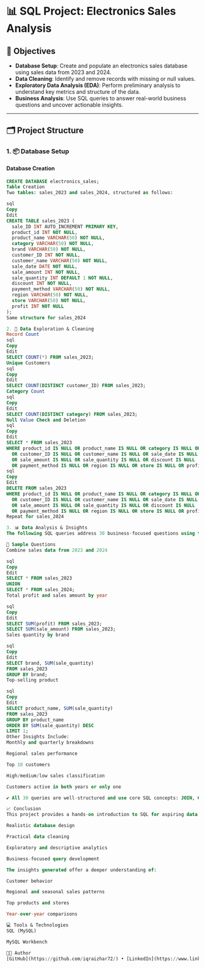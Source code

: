 # 📊 SQL Project: Electronics Sales Analysis

## 📝 Objectives

- **Database Setup**: Create and populate an electronics sales database using sales data from 2023 and 2024.
- **Data Cleaning**: Identify and remove records with missing or null values.
- **Exploratory Data Analysis (EDA)**: Perform preliminary analysis to understand key metrics and structure of the data.
- **Business Analysis**: Use SQL queries to answer real-world business questions and uncover actionable insights.

---

## 🗂️ Project Structure

### 1. 📦 Database Setup

#### Database Creation

```sql
CREATE DATABASE electronics_sales;
Table Creation
Two tables: sales_2023 and sales_2024, structured as follows:

sql
Copy
Edit
CREATE TABLE sales_2023 (
  sale_ID INT AUTO_INCREMENT PRIMARY KEY,
  product_id INT NOT NULL,
  product_name VARCHAR(50) NOT NULL,
  category VARCHAR(50) NOT NULL,
  brand VARCHAR(50) NOT NULL,
  customer_ID INT NOT NULL,
  customer_name VARCHAR(50) NOT NULL,
  sale_date DATE NOT NULL,
  sale_amount INT NOT NULL,
  sale_quantity INT DEFAULT 1 NOT NULL,
  discount INT NOT NULL,
  payment_method VARCHAR(50) NOT NULL,
  region VARCHAR(50) NOT NULL,
  store VARCHAR(50) NOT NULL,
  profit INT NOT NULL
);
Same structure for sales_2024

2. 🧹 Data Exploration & Cleaning
Record Count
sql
Copy
Edit
SELECT COUNT(*) FROM sales_2023;
Unique Customers
sql
Copy
Edit
SELECT COUNT(DISTINCT customer_ID) FROM sales_2023;
Category Count
sql
Copy
Edit
SELECT COUNT(DISTINCT category) FROM sales_2023;
Null Value Check and Deletion
sql
Copy
Edit
SELECT * FROM sales_2023
WHERE product_id IS NULL OR product_name IS NULL OR category IS NULL OR brand IS NULL
  OR customer_ID IS NULL OR customer_name IS NULL OR sale_date IS NULL
  OR sale_amount IS NULL OR sale_quantity IS NULL OR discount IS NULL
  OR payment_method IS NULL OR region IS NULL OR store IS NULL OR profit IS NULL;
sql
Copy
Edit
DELETE FROM sales_2023
WHERE product_id IS NULL OR product_name IS NULL OR category IS NULL OR brand IS NULL
  OR customer_ID IS NULL OR customer_name IS NULL OR sale_date IS NULL
  OR sale_amount IS NULL OR sale_quantity IS NULL OR discount IS NULL
  OR payment_method IS NULL OR region IS NULL OR store IS NULL OR profit IS NULL;
Repeat for sales_2024

3. 📊 Data Analysis & Insights
The following SQL queries address 30 business-focused questions using the data.

📌 Sample Questions
Combine sales data from 2023 and 2024

sql
Copy
Edit
SELECT * FROM sales_2023
UNION
SELECT * FROM sales_2024;
Total profit and sales amount by year

sql
Copy
Edit
SELECT SUM(profit) FROM sales_2023;
SELECT SUM(sale_amount) FROM sales_2023;
Sales quantity by brand

sql
Copy
Edit
SELECT brand, SUM(sale_quantity)
FROM sales_2023
GROUP BY brand;
Top-selling product

sql
Copy
Edit
SELECT product_name, SUM(sale_quantity)
FROM sales_2023
GROUP BY product_name
ORDER BY SUM(sale_quantity) DESC
LIMIT 1;
Other Insights Include:
Monthly and quarterly breakdowns

Regional sales performance

Top 10 customers

High/medium/low sales classification

Customers active in both years or only one

✔️ All 30 queries are well-structured and use core SQL concepts: JOIN, GROUP BY, HAVING, CASE, UNION, LIMIT.

📈 Conclusion
This project provides a hands-on introduction to SQL for aspiring data analysts. It covers:

Realistic database design

Practical data cleaning

Exploratory and descriptive analytics

Business-focused query development

The insights generated offer a deeper understanding of:

Customer behavior

Regional and seasonal sales patterns

Top products and stores

Year-over-year comparisons

💻 Tools & Technologies
SQL (MySQL)

MySQL Workbench

👨‍💻 Author
[GitHub](https://github.com/iqraizhar72/) • [LinkedIn](https://www.linkedin.com/in/iqra-izhar-08b8b8330/)
